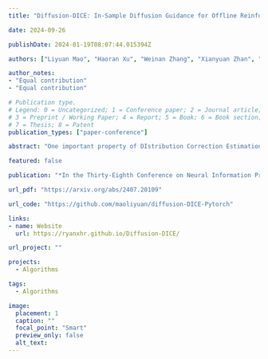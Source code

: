 ```yaml
---
title: "Diffusion-DICE: In-Sample Diffusion Guidance for Offline Reinforcement Learning"

date: 2024-09-26

publishDate: 2024-01-19T08:07:44.015394Z

authors: ["Liyuan Mao", "Haoran Xu", "Weinan Zhang", "Xianyuan Zhan", "Amy Zhang"]

author_notes:
- "Equal contribution"
- "Equal contribution"

# Publication type.
# Legend: 0 = Uncategorized; 1 = Conference paper; 2 = Journal article;
# 3 = Preprint / Working Paper; 4 = Report; 5 = Book; 6 = Book section;
# 7 = Thesis; 8 = Patent
publication_types: ["paper-conference"]

abstract: "One important property of DIstribution Correction Estimation (DICE) methods is that the solution is the optimal stationary distribution ratio between the optimized and data collection policy. In this work, we show that DICE-based methods can be viewed as a transformation from the behavior distribution to the optimal policy distribution. Based on this, we propose a novel approach, Diffusion-DICE, that directly performs this transformation using diffusion models. We find that the optimal policy's score function can be decomposed into two terms: the behavior policy's score function and the gradient of a guidance term which depends on the optimal distribution ratio. The first term can be obtained from a diffusion model trained on the dataset and we propose an in-sample learning objective to learn the second term. Due to the multi-modality contained in the optimal policy distribution, the transformation in Diffusion-DICE may guide towards those local-optimal modes. We thus generate a few candidate actions and carefully select from them to approach global-optimum. Different from all other diffusion-based offline RL methods, the guide-then-select paradigm in Diffusion-DICE only uses in-sample actions for training and brings minimal error exploitation in the value function. We use a didatic toycase example to show how previous diffusion-based methods fail to generate optimal actions due to leveraging these errors and how Diffusion-DICE successfully avoids that. We then conduct extensive experiments on benchmark datasets to show the strong performance of Diffusion-DICE."

featured: false

publication: "*In the Thirty-Eighth Conference on Neural Information Processing Systems (NeurIPS 2024)*"

url_pdf: "https://arxiv.org/abs/2407.20109"

url_code: "https://github.com/maoliyuan/diffusion-DICE-Pytorch"

links:
- name: Website
  url: https://ryanxhr.github.io/Diffusion-DICE/

url_project: ""

projects: 
  - Algorithms  

tags:
  - Algorithms

image:
  placement: 1
  caption: ""
  focal_point: "Smart"
  preview_only: false
  alt_text:
---
```



